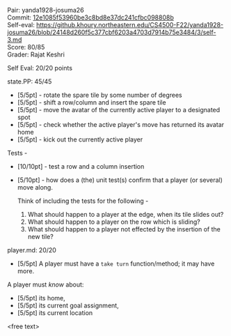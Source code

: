 Pair: yanda1928-josuma26 \
Commit: [12e1085f53960be3c8bd8e37dc241cfbc098808b](https://github.khoury.northeastern.edu/CS4500-F22/yanda1928-josuma26/tree/12e1085f53960be3c8bd8e37dc241cfbc098808b) \
Self-eval: https://github.khoury.northeastern.edu/CS4500-F22/yanda1928-josuma26/blob/24148d260f5c377cbf6203a4703d7914b75e3484/3/self-3.md \
Score: 80/85 \
Grader: Rajat Keshri

Self Eval: 20/20 points

state.PP: 45/45
  - [5/5pt] - rotate the spare tile by some number of degrees
  - [5/5pt] - shift a row/column and insert the spare tile
  - [5/5pt] - move the avatar of the currently active player to a designated spot
  - [5/5pt] - check whether the active player's move has returned its avatar home
  - [5/5pt] - kick out the currently active player

Tests - 
  - [10/10pt] - test a row and a column insertion
  - [5/10pt] - how does a (the) unit test(s) confirm that a player (or several) move along.
        
    Think of including the tests for the following - 
    1) What should happen to a player at the edge, when its tile slides out?
    2) What should happen to a player on the row which is sliding?
    3) What should happen to a player not effected by the insertion of the new tile?


player.md: 20/20
  - [5/5pt] A player must have a `take turn` function/method; it may have more. 

A player must _know_ about: 
  - [5/5pt] its home,
  - [5/5pt] its current goal assignment,
  - [5/5pt] its current location

\<free text\>
